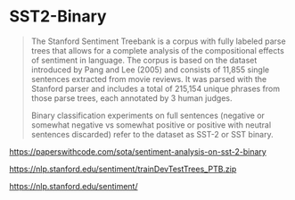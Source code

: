 # SST2-Binary


> The Stanford Sentiment Treebank is a corpus with fully labeled parse trees that allows for a complete analysis of the compositional effects of sentiment in language. The corpus is based on the dataset introduced by Pang and Lee (2005) and consists of 11,855 single sentences extracted from movie reviews. It was parsed with the Stanford parser and includes a total of 215,154 unique phrases from those parse trees, each annotated by 3 human judges.
> 
> Binary classification experiments on full sentences (negative or somewhat negative vs somewhat positive or positive with neutral sentences discarded) refer to the dataset as SST-2 or SST binary.


https://paperswithcode.com/sota/sentiment-analysis-on-sst-2-binary

https://nlp.stanford.edu/sentiment/trainDevTestTrees_PTB.zip


https://nlp.stanford.edu/sentiment/

